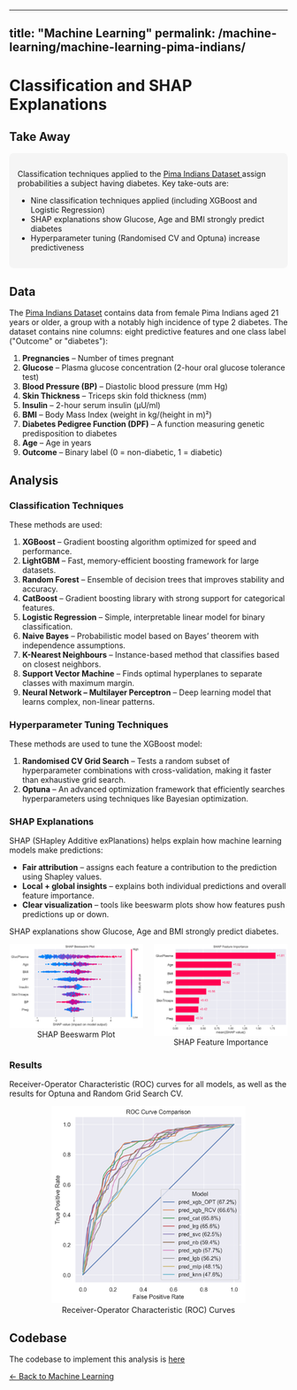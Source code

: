   ---
title: "Machine Learning"
permalink: /machine-learning/machine-learning-pima-indians/
---

# Classification and SHAP Explanations

## Take Away

<div style="background-color: #f5f5f5; padding: 15px; border-radius: 8px;">

<p>
Classification techniques applied to the 
<a href="https://archive.ics.uci.edu/dataset/34/diabetes" target="_blank">
Pima Indians Dataset
</a> assign probabilities a subject having diabetes. Key take-outs are:
</p>
<ul>
  <li>Nine classification techniques applied (including XGBoost and Logistic Regression)</li>
  <li>SHAP explanations show Glucose, Age and BMI strongly predict diabetes</li>
  <li>Hyperparameter tuning (Randomised CV and Optuna) increase predictiveness</li>
</ul>

</div>

## Data
The [Pima Indians Dataset](https://archive.ics.uci.edu/dataset/34/diabetes) contains data from female Pima Indians aged 21 years or older, a group with a notably high incidence of type 2 diabetes. The dataset contains nine columns: eight predictive features and one class label ("Outcome" or "diabetes"):

1. **Pregnancies** – Number of times pregnant  
2. **Glucose** – Plasma glucose concentration (2-hour oral glucose tolerance test)  
3. **Blood Pressure (BP)** – Diastolic blood pressure (mm Hg)  
4. **Skin Thickness** – Triceps skin fold thickness (mm)  
5. **Insulin** – 2-hour serum insulin (µU/ml)  
6. **BMI** – Body Mass Index (weight in kg/(height in m)²)  
7. **Diabetes Pedigree Function (DPF)** – A function measuring genetic predisposition to diabetes  
8. **Age** – Age in years  
9. **Outcome** – Binary label (0 = non-diabetic, 1 = diabetic)  

## Analysis

### Classification Techniques
These methods are used:
1. **XGBoost** – Gradient boosting algorithm optimized for speed and performance.  
2. **LightGBM** – Fast, memory-efficient boosting framework for large datasets.  
3. **Random Forest** – Ensemble of decision trees that improves stability and accuracy.  
4. **CatBoost** – Gradient boosting library with strong support for categorical features.  
5. **Logistic Regression** – Simple, interpretable linear model for binary classification.  
6. **Naive Bayes** – Probabilistic model based on Bayes’ theorem with independence assumptions.  
7. **K-Nearest Neighbours** – Instance-based method that classifies based on closest neighbors.  
8. **Support Vector Machine** – Finds optimal hyperplanes to separate classes with maximum margin.  
9. **Neural Network – Multilayer Perceptron** – Deep learning model that learns complex, non-linear patterns.  

### Hyperparameter Tuning Techniques
These methods are used to tune the XGBoost model:
1. **Randomised CV Grid Search** – Tests a random subset of hyperparameter combinations with cross-validation, making it faster than exhaustive grid search.  
2. **Optuna** – An advanced optimization framework that efficiently searches hyperparameters using techniques like Bayesian optimization.  

### SHAP Explanations
SHAP (SHapley Additive exPlanations) helps explain how machine learning models make predictions:  

- **Fair attribution** – assigns each feature a contribution to the prediction using Shapley values.  
- **Local + global insights** – explains both individual predictions and overall feature importance.  
- **Clear visualization** – tools like beeswarm plots show how features push predictions up or down.  

SHAP explanations show Glucose, Age and BMI strongly predict diabetes.

<div style="display: flex; justify-content: center; gap: 20px; align-items: flex-start;">
  <figure style="text-align: center; margin: 0;">
    <img src="https://raw.githubusercontent.com/MarkThackham/MarkThackham.github.io/main/Portfolio/machine-learning/pima-indians/pima_indians-shap_beeswarm.png"
         alt="SHAP Beeswarm"
         width="350">
    <figcaption>SHAP Beeswarm Plot</figcaption>
  </figure>

  <figure style="text-align: center; margin: 0;">
    <img src="https://raw.githubusercontent.com/MarkThackham/MarkThackham.github.io/main/Portfolio/machine-learning/pima-indians/pima_indians-shap_feature_importance.png"
         alt="SHAP Feature Importance"
         width="350">
    <figcaption>SHAP Feature Importance</figcaption>
  </figure>
</div>

### Results

Receiver-Operator Characteristic (ROC) curves for all models, as well as the results for Optuna and Random Grid Search CV.   

<div style="display: flex; justify-content: center; align-items: flex-start;">
  <figure style="text-align: center; margin: 0;">
    <img src="https://raw.githubusercontent.com/MarkThackham/MarkThackham.github.io/main/Portfolio/machine-learning/pima-indians/pima_indians-roc_curve.png"
         alt="SHAP Beeswarm"
         width="350">
    <figcaption>Receiver-Operator Characteristic (ROC) Curves</figcaption>
  </figure>
</div>

## Codebase
The codebase to implement this analysis is [here](https://github.com/MarkThackham/MarkThackham.github.io/blob/main/Portfolio/machine-learning/pima-indians/machine-learning-pima-indians.ipynb)

[← Back to Machine Learning](/machine-learning/)